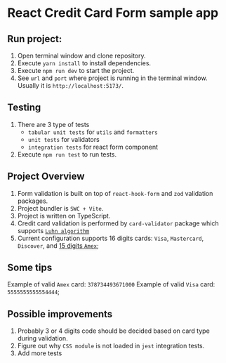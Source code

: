 # React Credit Card Form sample app
## Run project:
1. Open terminal window and clone repository.
2. Execute `yarn install` to install dependencies.
3. Execute `npm run dev` to start the project.
4. See `url` and `port` where project is running in the terminal window. Usually it is `http://localhost:5173/`.

## Testing
1. There are 3 type of tests
    - `tabular unit tests` for `utils` and `formatters`
    - `unit tests` for validators
    - `integration tests` for react form component
2. Execute `npm run test` to run tests.

## Project Overview
1. Form validation is built on top of `react-hook-form` and `zod` validation packages.
2. Project bundler is `SWC + Vite`.
3. Project is written on TypeScript.
4. Credit card validation is performed by `card-validator` package which supports [`Luhn algorithm`](https://en.wikipedia.org/wiki/Luhn_algorithm)
5. Current configuration supports 16 digits cards: `Visa`, `Mastercard`, `Discover`, and [15 digits `Amex`](https://moneytips.com/credit/credit-cards/basics/anatomy-of-a-credit-card/#:~:text=Visa%20cards%20begin%20with%20a,6%20and%20%20have%2016%20%20digits);


## Some tips
Example of valid `Amex` card: `378734493671000`
Example of valid `Visa` card: `5555555555554444`;

## Possible improvements
1. Probably 3 or 4 digits code should be decided based on card type during validation.
2. Figure out why `CSS module` is not loaded in `jest` integration tests.
3. Add more tests

